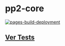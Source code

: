 # pp2-core

[![pages-build-deployment](https://github.com/maxisandoval37/pp2-core/actions/workflows/pages/pages-build-deployment/badge.svg)](https://github.com/maxisandoval37/pp2-core/actions/workflows/pages/pages-build-deployment)


## [Ver Tests](https://maxisandoval37.github.io/pp2-core/)
